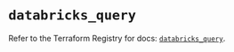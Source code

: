 # `databricks_query`

Refer to the Terraform Registry for docs: [`databricks_query`](https://registry.terraform.io/providers/databricks/databricks/1.72.0/docs/resources/query).
